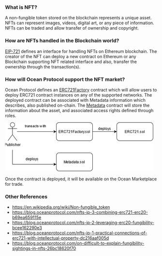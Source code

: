### What is NFT?

A non-fungible token stored on the blockchain represents a unique asset. NFTs can represent images, videos, digital art, or any piece of information. NFTs can be traded and allow transfer of ownership and copyright.

### How are NFTs handled in the Blockchain world?

[EIP-721](https://eips.ethereum.org/EIPS/eip-721) defines an interface for handling NFTs on Ethereum blockchain. The creator of the NFT can deploy a new contract on Ethereum or any Blockchain supporting NFT related interface and also, transfer the ownership through the transaction(s).

### How will Ocean Protocol support the NFT market?

Ocean Protocol defines an [ERC721Factory](https://github.com/oceanprotocol/contracts/blob/v4Hardhat/contracts/ERC721Factory.sol) contract which will allow users to deploy ERC721 contract instances on any of the supported networks. The deployed contract can be associated with Metadata information which describes, also published on-chain. The [Metadata](https://github.com/oceanprotocol/contracts/blob/v4Hardhat/contracts/metadata/Metadata.sol) contract will store the information about the asset, and associated access rights defined through roles.

![Image 1](images/v4-nft-1.png)

Once the contract is deployed, it will be available on the Ocean Marketplace for trade.

### Other References

- https://en.wikipedia.org/wiki/Non-fungible_token
- https://blog.oceanprotocol.com/nfts-ip-3-combining-erc721-erc20-b69ea659115e
- https://blog.oceanprotocol.com/nfts-ip-2-leveraging-erc20-fungibility-bcee162290e3
- https://blog.oceanprotocol.com/nfts-ip-1-practical-connections-of-erc721-with-intellectual-property-dc216aaf005d
- https://blog.oceanprotocol.com/on-difficult-to-explain-fungibility-sightings-in-nfts-26bc18620f70
